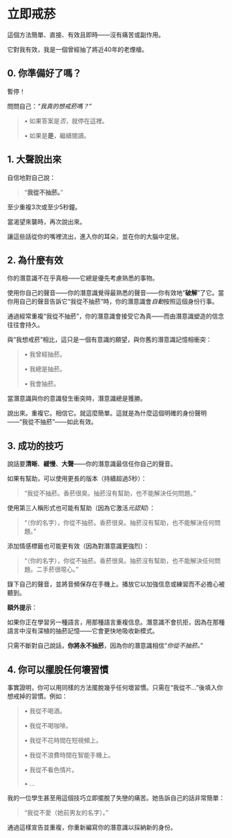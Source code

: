 # 立即戒菸

這個方法簡單、直接、有效且即時——沒有痛苦或副作用。

它對我有效，我是一個曾經抽了將近40年的老煙槍。

## 0. 你準備好了嗎？

暫停！

問問自己：*“我真的想戒菸嗎？”*

> • 如果答案是*否*，就停在這裡。
>
> • 如果是**是**，繼續閱讀。

## 1. 大聲說出來

自信地對自己說：

> “**我從不抽菸。**”

至少重複3次或至少5秒鐘。

當渴望來襲時，再次說出來。

讓這些話從你的嘴裡流出，進入你的耳朵，並在你的大腦中定居。

## 2. 為什麼有效

你的潛意識不在乎真相——它總是優先考慮熟悉的事物。

使用你自己的聲音——你的潛意識覺得最熟悉的聲音——你有效地“**破解**”了它。當你用自己的聲音告訴它“我從不抽菸”時，你的潛意識會*自動*按照這個身份行事。

通過經常重複“我從不抽菸”，你的潛意識會接受它為真——而由潛意識塑造的信念往往會持久。

與“我想戒菸”相比，這只是一個有意識的願望，與你舊的潛意識記憶相衝突：

> • 我曾經抽菸。
>
> • 我總是抽菸。
>
> • 我會抽菸。

當潛意識與你的意識發生衝突時，潛意識總是獲勝。

說出來。重複它。相信它。就這麼簡單。這就是為什麼這個明確的身份聲明——“我從不抽菸”——如此有效。

## 3. 成功的技巧

說話要**清晰**、**緩慢**、**大聲**——你的潛意識最信任你自己的聲音。

如果有幫助，可以使用更長的版本（持續超過*5*秒）：

> “我從不抽菸。香菸很臭。抽菸沒有幫助，也不能解決任何問題。”

使用第三人稱形式也可能有幫助（因為它激活*元認知*）：

> “（你的名字），你從不抽菸。香菸很臭。抽菸沒有幫助，也不能解決任何問題。”

添加情感標籤也可能更有效（因為對潛意識更強烈）：

> “（你的名字），你從不抽菸。香菸很臭。抽菸沒有幫助，也不能解決任何問題。二手菸很噁心。”

錄下自己的聲音，並將音頻保存在手機上。播放它以加強信息或練習而不必擔心被聽到。

**額外提示**：

如果你正在學習另一種語言，用那種語言重複信息。潛意識不會抗拒，因為在那種語言中沒有深植的抽菸記憶——它會更快地吸收新模式。

只需不斷對自己說話，**你將永不抽菸**，因為你的潛意識相信“*你從不抽菸。*”

## 4. 你可以擺脫任何壞習慣

事實證明，你可以用同樣的方法擺脫幾乎任何壞習慣。只需在“我從不…”後填入你想戒掉的習慣。例如：

> • 我從不喝酒。
>
> • 我從不喝咖啡。
>
> • 我從不花時間在短視頻上。
>
> • 我從不浪費時間在智能手機上。
>
> • 我從不看色情片。
>
> • …

我的一位學生甚至用這個技巧立即擺脫了失戀的痛苦。她告訴自己的話非常簡單：

> “我從不愛（她前男友的名字）。”

通過這樣宣告並重複，你重新編寫你的潛意識以採納新的身份。